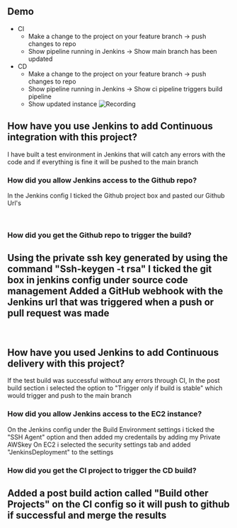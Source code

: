 ## Demo
- CI
  - Make a change to the project on your feature branch -> push changes to repo
  - Show pipeline running in Jenkins -> Show main branch has been updated
- CD
  - Make a change to the project on your feature branch -> push changes to repo
  - Show pipeline running in Jenkins -> Show ci pipeline triggers build pipeline
  - Show updated instance
![Recording](Recording.gif)


## How have you use Jenkins to add Continuous integration with this project?

I have built a test environment in Jenkins that will catch any errors with the code and if everything is fine it will be pushed to 
the main branch​

### How did you allow Jenkins access to the Github repo?

In the Jenkins config I ticked the Github project box and pasted our Github Url's

​
### How did you get the Github repo to trigger the build?

​Using the private ssh key generated by using the command "Ssh-keygen -t rsa" I ticked the git box in jenkins config under source code management 
Added a GitHub webhook with the Jenkins url that was triggered when a push or pull request was made
---
​
## How have you used Jenkins to add Continuous delivery with this project?

If the test build was successful without any errors through CI, In the post build section i selected the option to "Trigger only if build is stable" which would trigger and push to the main branch

### How did you allow Jenkins access to the EC2 instance?

On the Jenkins config under the Build Environment settings i ticked the "SSH Agent" option and then added my credentails by adding my Private AWSkey
On EC2 i selected the security settings tab and added "JenkinsDeployment" to the settings
​
### How did you get the CI project to trigger the CD build?

Added a post build action called "Build other Projects" on the CI config so it will push to github if successful and merge the results 
​
---

